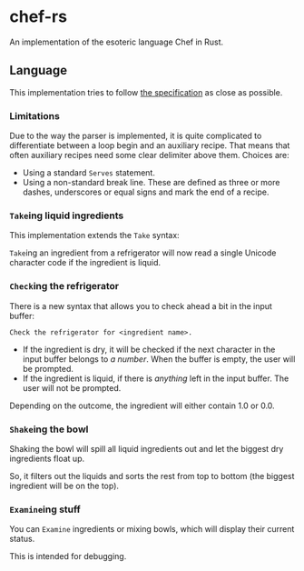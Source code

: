 # chef-rs
An implementation of the esoteric language Chef in Rust.

## Language

This implementation tries to follow [the specification](https://www.dangermouse.net/esoteric/chef.html) as close as possible.

### Limitations

Due to the way the parser is implemented, it is quite complicated to differentiate between a loop begin and an auxiliary recipe.
That means that often auxiliary recipes need some clear delimiter above them.
Choices are:
- Using a standard `Serves` statement.
- Using a non-standard break line. These are defined as three or more dashes, underscores or equal signs and mark the end of a recipe.

### `Take`ing liquid ingredients

This implementation extends the `Take` syntax:

`Take`ing an ingredient from a refrigerator will now read a single Unicode character code if the ingredient is liquid.

### `Check`ing the refrigerator

There is a new syntax that allows you to check ahead a bit in the input buffer:

`Check the refrigerator for <ingredient name>.`

- If the ingredient is dry, it will be checked if the next character in the input buffer belongs to *a number*. When the buffer is empty, the user will be prompted.
- If the ingredient is liquid, if there is *anything* left in the input buffer. The user will not be prompted.

Depending on the outcome, the ingredient will either contain 1.0 or 0.0.

### `Shake`ing the bowl

Shaking the bowl will spill all liquid ingredients out and let the biggest dry ingredients float up.

So, it filters out the liquids and sorts the rest from top to bottom (the biggest ingredient will be on the top).

### `Examine`ing stuff

You can `Examine` ingredients or mixing bowls, which will display their current status.

This is intended for debugging.
